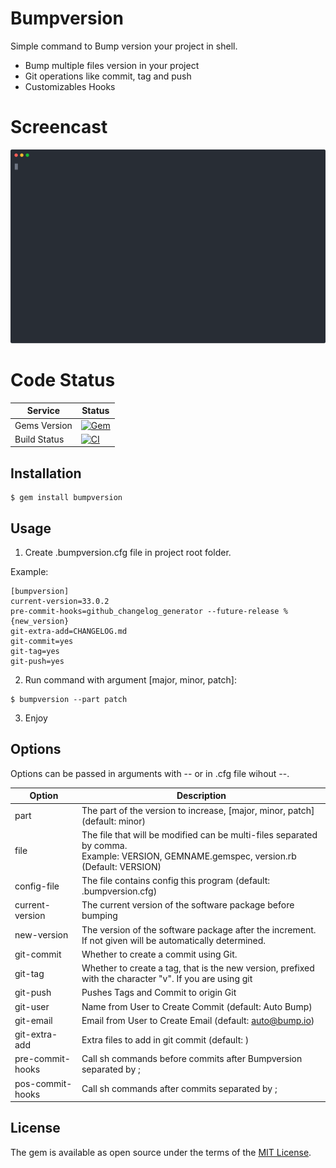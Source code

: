 # Bumpversion

Simple command to Bump version your project in shell.

- Bump multiple files version in your project
- Git operations like commit, tag and push
- Customizables Hooks

# Screencast

[![asciicast](docs/demo.svg)]()

# Code Status

Service | Status
--------|----------
Gems Version|[![Gem](https://img.shields.io/gem/v/bumpversion.svg?maxAge=2592000&style=flat-square)](http://badge.fury.io/rb/bumpversion)
Build Status|[![CI](https://github.com/dlanileonardo/bumpversion/workflows/CI/badge.svg)](https://github.com/dlanileonardo/bumpversion/actions?query=workflow%3ACI)

## Installation

    $ gem install bumpversion

## Usage

1. Create .bumpversion.cfg file in project root folder.

  Example:

  ```
  [bumpversion]
  current-version=33.0.2
  pre-commit-hooks=github_changelog_generator --future-release %{new_version}
  git-extra-add=CHANGELOG.md
  git-commit=yes
  git-tag=yes
  git-push=yes
  ```

2. Run command with argument [major, minor, patch]:

  ```
  $ bumpversion --part patch
  ```

3. Enjoy

## Options

Options can be passed in arguments with -- or in .cfg file wihout --.

Option|Description
--------|----------
part|The part of the version to increase, [major, minor, patch] (default: minor)
file|The file that will be modified can be multi-files separated by comma. <br /> Example: VERSION, GEMNAME.gemspec, version.rb (Default: VERSION)
config-file|The file contains config this program (default: .bumpversion.cfg)
current-version|The current version of the software package before bumping
new-version| The version of the software package after the increment. <br /> If not given will be automatically determined.
git-commit|Whether to create a commit using Git.
git-tag|Whether to create a tag, that is the new version, prefixed with the character "v". If you are using git
git-push|Pushes Tags and Commit to origin Git
git-user|Name from User to Create Commit (default: Auto Bump)
git-email|Email from User to Create Email (default: auto@bump.io)
git-extra-add|Extra files to add in git commit (default: )
pre-commit-hooks|Call sh commands before commits after Bumpversion separated by ;
pos-commit-hooks|Call sh commands after commits separated by ;

## License

The gem is available as open source under the terms of the [MIT License](http://opensource.org/licenses/MIT).
